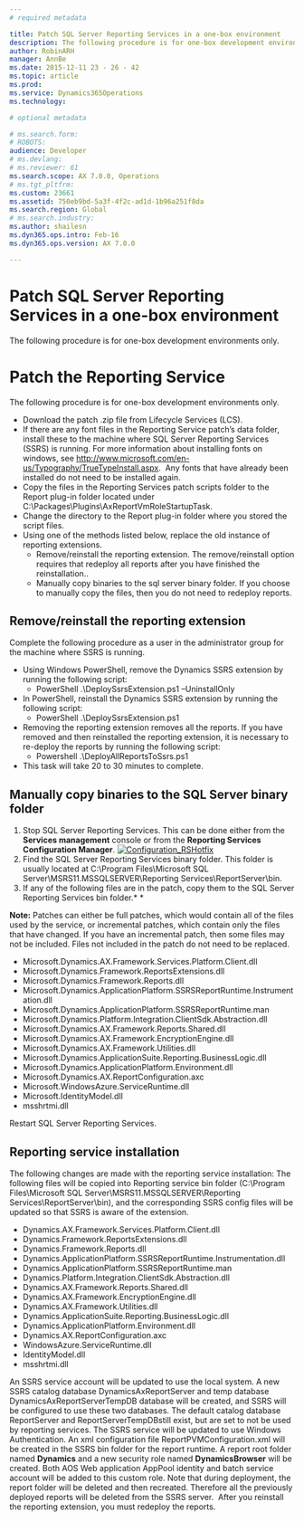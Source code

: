 ```yaml
---
# required metadata

title: Patch SQL Server Reporting Services in a one-box environment
description: The following procedure is for one-box development environments only.
author: RobinARH
manager: AnnBe
ms.date: 2015-12-11 23 - 26 - 42
ms.topic: article
ms.prod: 
ms.service: Dynamics365Operations
ms.technology: 

# optional metadata

# ms.search.form: 
# ROBOTS: 
audience: Developer
# ms.devlang: 
# ms.reviewer: 61
ms.search.scope: AX 7.0.0, Operations
# ms.tgt_pltfrm: 
ms.custom: 23661
ms.assetid: 750eb9bd-5a3f-4f2c-ad1d-1b96a251f8da
ms.search.region: Global
# ms.search.industry: 
ms.author: shailesn
ms.dyn365.ops.intro: Feb-16
ms.dyn365.ops.version: AX 7.0.0

---
```


# Patch SQL Server Reporting Services in a one-box environment

The following procedure is for one-box development environments only.

Patch the Reporting Service
===========================

The following procedure is for one-box development environments only.

-   Download the patch .zip file from Lifecycle Services (LCS).
-   If there are any font files in the Reporting Service patch’s data folder, install these to the machine where SQL Server Reporting Services (SSRS) is running. For more information about installing fonts on windows, see <http://www.microsoft.com/en-us/Typography/TrueTypeInstall.aspx>.  Any fonts that have already been installed do not need to be installed again.
-   Copy the files in the Reporting Services patch scripts folder to the Report plug-in folder located under C:\\Packages\\Plugins\\AxReportVmRoleStartupTask.
-   Change the directory to the Report plug-in folder where you stored the script files.
-   Using one of the methods listed below, replace the old instance of reporting extensions.
    -   Remove/reinstall the reporting extension. The remove/reinstall option requires that redeploy all reports after you have finished the reinstallation..
    -   Manually copy binaries to the sql server binary folder. If you choose to manually copy the files, then you do not need to redeploy reports.

## Remove/reinstall the reporting extension
Complete the following procedure as a user in the administrator group for the machine where SSRS is running.

-   Using Windows PowerShell, remove the Dynamics SSRS extension by running the following script:
    -   PowerShell .\\DeploySsrsExtension.ps1 –UninstallOnly
-   In PowerShell, reinstall the Dynamics SSRS extension by running the following script:
    -   PowerShell .\\DeploySsrsExtension.ps1
-   Removing the reporting extension removes all the reports. If you have removed and then reinstalled the reporting extension, it is necessary to re-deploy the reports by running the following script:
    -   Powershell .\\DeployAllReportsToSsrs.ps1
-   This task will take 20 to 30 minutes to complete.

## Manually copy binaries to the SQL Server binary folder
1.  Stop SQL Server Reporting Services. This can be done either from the **Services management** console or from the **Reporting Services Configuration Manager**. [![Configuration\_RSHotfix](./media/configuration_rshotfix.png)](./media/configuration_rshotfix.png)
2.  Find the SQL Server Reporting Services binary folder. This folder is usually located at C:\\Program Files\\Microsoft SQL Server\\MSRS11.MSSQLSERVER\\Reporting Services\\ReportServer\\bin.
3.  If any of the following files are in the patch, copy them to the SQL Server Reporting Services bin folder.* *

**Note:** Patches can either be full patches, which would contain all of the files used by the service, or incremental patches, which contain only the files that have changed. If you have an incremental patch, then some files may not be included. Files not included in the patch do not need to be replaced.

-   Microsoft.Dynamics.AX.Framework.Services.Platform.Client.dll
-   Microsoft.Dynamics.Framework.ReportsExtensions.dll
-   Microsoft.Dynamics.Framework.Reports.dll
-   Microsoft.Dynamics.ApplicationPlatform.SSRSReportRuntime.Instrumentation.dll
-   Microsoft.Dynamics.ApplicationPlatform.SSRSReportRuntime.man
-   Microsoft.Dynamics.Platform.Integration.ClientSdk.Abstraction.dll
-   Microsoft.Dynamics.AX.Framework.Reports.Shared.dll
-   Microsoft.Dynamics.AX.Framework.EncryptionEngine.dll
-   Microsoft.Dynamics.AX.Framework.Utilities.dll
-   Microsoft.Dynamics.ApplicationSuite.Reporting.BusinessLogic.dll
-   Microsoft.Dynamics.ApplicationPlatform.Environment.dll
-   Microsoft.Dynamics.AX.ReportConfiguration.axc
-   Microsoft.WindowsAzure.ServiceRuntime.dll
-   Microsoft.IdentityModel.dll
-   msshrtmi.dll

Restart SQL Server Reporting Services.

## Reporting service installation
The following changes are made with the reporting service installation: The following files will be copied into Reporting service bin folder (C:\\Program Files\\Microsoft SQL Server\\MSRS11.MSSQLSERVER\\Reporting Services\\ReportServer\\bin), and the corresponding SSRS config files will be updated so that SSRS is aware of the extension.

-   Dynamics.AX.Framework.Services.Platform.Client.dll
-   Dynamics.Framework.ReportsExtensions.dll
-   Dynamics.Framework.Reports.dll
-   Dynamics.ApplicationPlatform.SSRSReportRuntime.Instrumentation.dll
-   Dynamics.ApplicationPlatform.SSRSReportRuntime.man
-   Dynamics.Platform.Integration.ClientSdk.Abstraction.dll
-   Dynamics.AX.Framework.Reports.Shared.dll
-   Dynamics.AX.Framework.EncryptionEngine.dll
-   Dynamics.AX.Framework.Utilities.dll
-   Dynamics.ApplicationSuite.Reporting.BusinessLogic.dll
-   Dynamics.ApplicationPlatform.Environment.dll
-   Dynamics.AX.ReportConfiguration.axc
-   WindowsAzure.ServiceRuntime.dll
-   IdentityModel.dll
-   msshrtmi.dll

An SSRS service account will be updated to use the local system. A new SSRS catalog database DynamicsAxReportServer and temp database DynamicsAxReportServerTempDB database will be created, and SSRS will be configured to use these two databases. The default catalog database ReportServer and ReportServerTempDBstill exist, but are set to not be used by reporting services. The SSRS service will be updated to use Windows Authentication. An xml configuration file ReportPVMConfiguration.xml will be created in the SSRS bin folder for the report runtime. A report root folder named **Dynamics** and a new security role named **DynamicsBrowser** will be created. Both AOS Web application AppPool identity and batch service account will be added to this custom role. Note that during deployment, the report folder will be deleted and then recreated. Therefore all the previously deployed reports will be deleted from the SSRS server.  After you reinstall the reporting extension, you must redeploy the reports.  

